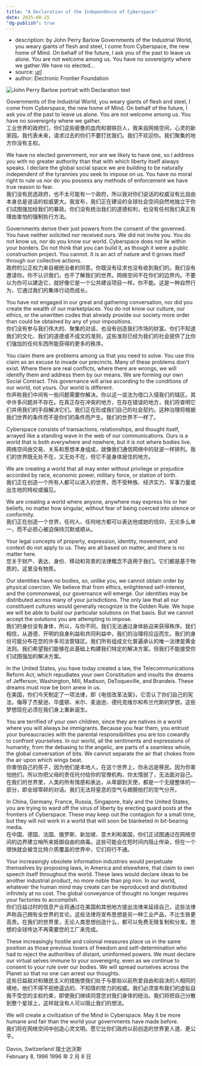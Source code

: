 ```yaml
---
title: "A Declaration of the Independence of Cyberspace"
date: 2025-08-25
"dg-publish": true
---
```

- description: by John Perry Barlow Governments of the Industrial World, you weary giants of flesh and steel, I come from Cyberspace, the new home of Mind. On behalf of the future, I ask you of the past to leave us alone. You are not welcome among us. You have no sovereignty where we gather.We have no elected...
- source: [url](https://www.eff.org/cyberspace-independence)
- author: Electronic Frontier Foundation

![John Perry Barlow portrait with Declaration text](https://www.eff.org/files/banner_library/barlow-og-cyberspace_0.jpg)

Governments of the Industrial World, you weary giants of flesh and steel, I come from Cyberspace, the new home of Mind. On behalf of the future, I ask you of the past to leave us alone. You are not welcome among us. You have no sovereignty where we gather.  
工业世界的政府们，你们这些疲惫的血肉和钢铁巨人，我来自网络空间，心灵的新家园。我代表未来，请求过去的你们不要打扰我们。我们不欢迎你。我们聚集的地方你没有主权。

We have no elected government, nor are we likely to have one, so I address you with no greater authority than that with which liberty itself always speaks. I declare the global social space we are building to be naturally independent of the tyrannies you seek to impose on us. You have no moral right to rule us nor do you possess any methods of enforcement we have true reason to fear.  
我们没有民选政府，也不太可能有一个政府，所以我对你们说话的权威没有比自由本身总是说话的权威更大。我宣布，我们正在建设的全球社会空间自然地独立于你们试图强加给我们的暴政。你们没有统治我们的道德权利，也没有任何我们真正有理由害怕的强制执行方法。

Governments derive their just powers from the consent of the governed. You have neither solicited nor received ours. We did not invite you. You do not know us, nor do you know our world. Cyberspace does not lie within your borders. Do not think that you can build it, as though it were a public construction project. You cannot. It is an act of nature and it grows itself through our collective actions.  
政府的公正权力来自被统治者的同意。你既没有征求也没有收到我们的。我们没有邀请你。你不认识我们，也不了解我们的世界。网络空间不在你们的边界内。不要以为你可以建造它，就好像它是一个公共建设项目一样。你不能。这是一种自然行为，它通过我们的集体行动而成长。

You have not engaged in our great and gathering conversation, nor did you create the wealth of our marketplaces. You do not know our culture, our ethics, or the unwritten codes that already provide our society more order than could be obtained by any of your impositions.  
你们没有参与我们伟大的、聚集的对话，也没有创造我们市场的财富。你们不知道我们的文化、我们的道德或不成文的准则，这些准则已经为我们的社会提供了比你们强加的任何东西所能获得的更多的秩序。

You claim there are problems among us that you need to solve. You use this claim as an excuse to invade our precincts. Many of these problems don't exist. Where there are real conflicts, where there are wrongs, we will identify them and address them by our means. We are forming our own Social Contract. This governance will arise according to the conditions of our world, not yours. Our world is different.  
你声称我们中间有一些问题需要你解决。你以这一说法为借口入侵我们的辖区。其中许多问题并不存在。在真正存在冲突的地方，在存在错误的地方，我们将查明它们并用我们的手段解决它们。我们正在形成我们自己的社会契约。这种治理将根据我们世界的条件而不是你们的条件而产生。我们的世界不一样了。

Cyberspace consists of transactions, relationships, and thought itself, arrayed like a standing wave in the web of our communications. Ours is a world that is both everywhere and nowhere, but it is not where bodies live.  
网络空间由交易、关系和思想本身组成，就像我们通信网络中的驻波一样排列。我们的世界既无处不在，又无处不在，但它不是身体居住的地方。

We are creating a world that all may enter without privilege or prejudice accorded by race, economic power, military force, or station of birth.  
我们正在创造一个所有人都可以进入的世界，而不受种族、经济实力、军事力量或出生地的特权或偏见。

We are creating a world where anyone, anywhere may express his or her beliefs, no matter how singular, without fear of being coerced into silence or conformity.  
我们正在创造一个世界，任何人、任何地方都可以表达他或她的信仰，无论多么单一，而不必担心被迫保持沉默或顺从。

Your legal concepts of property, expression, identity, movement, and context do not apply to us. They are all based on matter, and there is no matter here.  
您关于财产、表达、身份、移动和背景的法律概念不适用于我们。它们都是基于物质的，这里没有物质。

Our identities have no bodies, so, unlike you, we cannot obtain order by physical coercion. We believe that from ethics, enlightened self-interest, and the commonweal, our governance will emerge. Our identities may be distributed across many of your jurisdictions. The only law that all our constituent cultures would generally recognize is the Golden Rule. We hope we will be able to build our particular solutions on that basis. But we cannot accept the solutions you are attempting to impose.  
我们的身份没有身体，所以，与你不同，我们无法通过身体胁迫来获得秩序。我们相信，从道德、开明的自身利益和共同利益中，我们的治理将应运而生。我们的身份可能分布在您的许多司法管辖区。我们所有组成文化普遍承认的唯一法律是黄金法则。我们希望我们能够在此基础上构建我们特定的解决方案。但我们不能接受你们试图强加的解决方案。

In the United States, you have today created a law, the Telecommunications Reform Act, which repudiates your own Constitution and insults the dreams of Jefferson, Washington, Mill, Madison, DeToqueville, and Brandeis. These dreams must now be born anew in us.  
在美国，你们今天制定了一项法律，即《电信改革法案》，它否认了你们自己的宪法，侮辱了杰斐逊、华盛顿、米尔、麦迪逊、德托克维尔和布兰代斯的梦想。这些梦想现在必须在我们身上重新诞生。

You are terrified of your own children, since they are natives in a world where you will always be immigrants. Because you fear them, you entrust your bureaucracies with the parental responsibilities you are too cowardly to confront yourselves. In our world, all the sentiments and expressions of humanity, from the debasing to the angelic, are parts of a seamless whole, the global conversation of bits. We cannot separate the air that chokes from the air upon which wings beat.  
你害怕自己的孩子，因为他们是本地人，在这个世界上，你永远是移民。因为你害怕他们，所以你把父母的责任托付给你的官僚机构，你太懦弱了，无法面对自己。在我们的世界里，人类的所有情感和表达，从卑鄙到天使，都是一个无缝整体的一部分，即全球零碎的对话。我们无法将窒息的空气与翅膀拍打的空气分开。

In China, Germany, France, Russia, Singapore, Italy and the United States, you are trying to ward off the virus of liberty by erecting guard posts at the frontiers of Cyberspace. These may keep out the contagion for a small time, but they will not work in a world that will soon be blanketed in bit-bearing media.  
在中国、德国、法国、俄罗斯、新加坡、意大利和美国，你们正试图通过在网络空间的边界建立哨所来抵御自由的病毒。这些可能会在短时间内阻止传染，但在一个很快就会被含比特介质覆盖的世界中，它们将行不通。

Your increasingly obsolete information industries would perpetuate themselves by proposing laws, in America and elsewhere, that claim to own speech itself throughout the world. These laws would declare ideas to be another industrial product, no more noble than pig iron. In our world, whatever the human mind may create can be reproduced and distributed infinitely at no cost. The global conveyance of thought no longer requires your factories to accomplish.  
你们日益过时的信息产业将通过在美国和其他地方提出法律来延续自己，这些法律声称自己拥有全世界的言论。这些法律将宣布思想是另一种工业产品，不比生铁更高贵。在我们的世界里，无论人类思想创造什么，都可以免费无限复制和分发。思想的全球传达不再需要您的工厂来完成。

These increasingly hostile and colonial measures place us in the same position as those previous lovers of freedom and self-determination who had to reject the authorities of distant, uninformed powers. We must declare our virtual selves immune to your sovereignty, even as we continue to consent to your rule over our bodies. We will spread ourselves across the Planet so that no one can arrest our thoughts.  
这些日益敌对和殖民主义的措施使我们处于与那些以前热爱自由和自决的人相同的境地，他们不得不拒绝遥远的、不知情的势力的权威。我们必须宣布我们的虚拟自我不受您的主权约束，即使我们继续同意您对我们身体的统治。我们将把自己分散到整个星球上，这样就没有人可以阻止我们的想法。

We will create a civilization of the Mind in Cyberspace. May it be more humane and fair than the world your governments have made before.  
我们将在网络空间中创造心灵文明。愿它比你们政府以前创造的世界更人道、更公平。

Davos, Switzerland 瑞士达沃斯  
February 8, 1996 1996 年 2 月 8 日